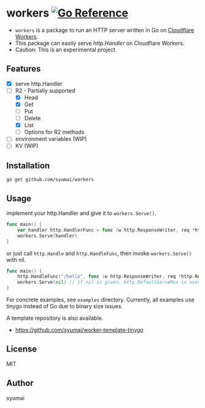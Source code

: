 # workers [![Go Reference](https://pkg.go.dev/badge/github.com/syumai/workers.svg)](https://pkg.go.dev/github.com/syumai/workers)

* `workers` is a package to run an HTTP server written in Go on [Cloudflare Workers](https://workers.cloudflare.com/).
* This package can easily serve *http.Handler* on Cloudflare Workers.
* Caution: This is an experimental project.

## Features

* [x] serve http.Handler
* [ ] R2 - Partially supported
  - [x] Head
  - [x] Get
  - [ ] Put
  - [ ] Delete
  - [x] List
  - [ ] Options for R2 methods
* [ ] environment variables (WIP)
* [ ] KV (WIP)

## Installation

```
go get github.com/syumai/workers
```

## Usage

implement your http.Handler and give it to `workers.Serve()`.

```go
func main() {
	var handler http.HandlerFunc = func (w http.ResponseWriter, req *http.Request) { ... }
	workers.Serve(handler)
}
```

or just call `http.Handle` and `http.HandleFunc`, then invoke `workers.Serve()` with nil.

```go
func main() {
	http.HandleFunc("/hello", func (w http.ResponseWriter, req *http.Request) { ... })
	workers.Serve(nil) // if nil is given, http.DefaultServeMux is used.
}
```

For concrete examples, see `examples` directory.
Currently, all examples use tinygo instead of Go due to binary size issues.

A template repository is also available.
* https://github.com/syumai/worker-template-tinygo

## License

MIT

## Author

syumai
